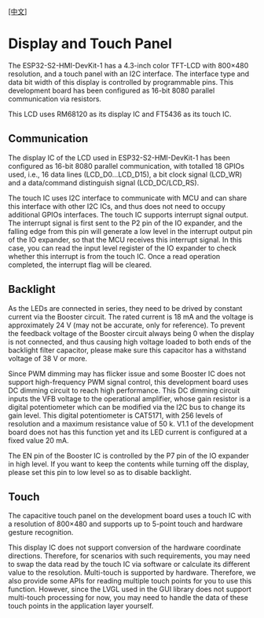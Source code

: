 
[[中文]](./ESP32-S2-HMI-DevKit-1_Display_cn.md)

# Display and Touch Panel

The ESP32-S2-HMI-DevKit-1 has a 4.3-inch color TFT-LCD with 800×480 resolution, and a touch panel with an I2C interface. The interface type and data bit width of this display is controlled by programmable pins. This development board has been configured as 16-bit 8080 parallel communication via resistors.

This LCD uses RM68120 as its display IC and FT5436 as its touch IC.

## Communication

The display IC of the LCD used in ESP32-S2-HMI-DevKit-1 has been configured as 16-bit 8080 parallel communication, with totalled 18 GPIOs used, i.e., 16 data lines (LCD_D0...LCD_D15), a bit clock signal (LCD_WR) and a data/command distinguish signal (LCD_DC/LCD_RS).

The touch IC uses I2C interface to communicate with MCU and can share this interface with other I2C ICs, and thus does not need to occupy additional GPIOs interfaces. The touch IC supports interrupt signal output. The interrupt signal is first sent to the P2 pin of the IO expander, and the falling edge from this pin will generate a low level in the interrupt output pin of the IO expander, so that the MCU receives this interrupt signal. In this case, you can read the input level register of the IO expander to check whether this interrupt is from the touch IC. Once a read operation completed, the interrupt flag will be cleared.

## Backlight

As the LEDs are connected in series, they need to be drived by constant current via the Booster circuit. The rated current is 18 mA and the voltage is approximately 24 V (may not be accurate, only for reference). To prevent the feedback voltage of the Booster circuit always being 0 when the display is not connected, and thus causing high voltage loaded to both ends of the backlight filter capacitor, please make sure this capacitor has a withstand voltage of 38 V or more.

Since PWM dimming may has flicker issue and some Booster IC does not support high-frequency PWM signal control, this development board uses DC dimming circuit to reach high performance. This DC dimming circuit inputs the VFB voltage to the operational amplifier, whose gain resistor is a digital potentiometer which can be modified via the I2C bus to change its gain level. This digital potentiometer is CAT5171, with 256 levels of resolution and a maximum resistance value of 50 k. V1.1 of the development board does not has this function yet and its LED current is configured at a fixed value 20 mA.

The EN pin of the Booster IC is controlled by the P7 pin of the IO expander in high level. If you want to keep the contents while turning off the display, please set this pin to low level so as to disable backlight.

## Touch

The capacitive touch panel on the development board uses a touch IC with a resolution of 800×480 and supports up to 5-point touch and hardware gesture recognition.

This display IC does not support conversion of the hardware coordinate directions. Therefore, for scenarios with such requirements, you may need to swap the data read by the touch IC via software or calculate its different value to the resolution. Multi-touch is supported by hardware. Therefore, we also provide some APIs for reading multiple touch points for you to use this function. However, since the LVGL used in the GUI library does not support multi-touch processing for now, you may need to handle the data of these touch points in the application layer yourself.
